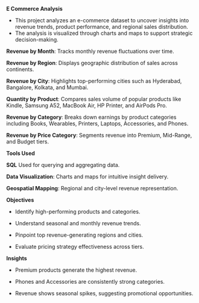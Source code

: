 **E Commerce Analysis**

* This project analyzes an e-commerce dataset to uncover insights into revenue trends, product performance, and regional sales distribution. 
* The analysis is visualized through charts and maps to support strategic decision-making.


**Revenue by Month**: Tracks monthly revenue fluctuations over time.

**Revenue by Region**: Displays geographic distribution of sales across continents.

**Revenue by City**: Highlights top-performing cities such as Hyderabad, Bangalore, Kolkata, and Mumbai.

**Quantity by Product**: Compares sales volume of popular products like Kindle, Samsung A52, MacBook Air, HP Printer, and AirPods Pro.

**Revenue by Category**: Breaks down earnings by product categories including Books, Wearables, Printers, Laptops, Accessories, and Phones.

**Revenue by Price Category**: Segments revenue into Premium, Mid-Range, and Budget tiers.


**Tools Used**

**SQL** Used for querying and aggregating data.

**Data Visualization**: Charts and maps for intuitive insight delivery.

**Geospatial Mapping**: Regional and city-level revenue representation.

**Objectives**

* Identify high-performing products and categories.

* Understand seasonal and monthly revenue trends.

* Pinpoint top revenue-generating regions and cities.

* Evaluate pricing strategy effectiveness across tiers.

**Insights**

* Premium products generate the highest revenue.

* Phones and Accessories are consistently strong categories.

* Revenue shows seasonal spikes, suggesting promotional opportunities.

